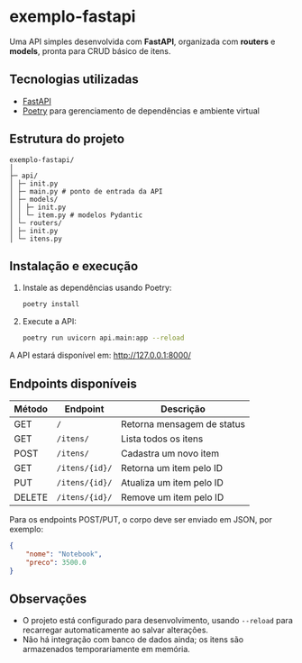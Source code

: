 # exemplo-fastapi

Uma API simples desenvolvida com **FastAPI**, organizada com **routers** e **models**, pronta para CRUD básico de itens.

## Tecnologias utilizadas
- [FastAPI](https://fastapi.tiangolo.com/)
- [Poetry](https://python-poetry.org/) para gerenciamento de dependências e ambiente virtual

## Estrutura do projeto

```
exemplo-fastapi/
│
├─ api/
│ ├─ init.py
│ ├─ main.py # ponto de entrada da API
│ ├─ models/
│ │ ├─ init.py
│ │ └─ item.py # modelos Pydantic
│ └─ routers/
│ ├─ init.py
│ └─ itens.py
```


## Instalação e execução

1. Instale as dependências usando Poetry:
    ```bash
    poetry install
    ```

2. Execute a API:
    ```bash
    poetry run uvicorn api.main:app --reload
    ```

A API estará disponível em: http://127.0.0.1:8000/

## Endpoints disponíveis
| Método | Endpoint       | Descrição                  |
| ------ | -------------- | -------------------------- |
| GET    | `/`            | Retorna mensagem de status |
| GET    | `/itens/`      | Lista todos os itens       |
| POST   | `/itens/`      | Cadastra um novo item      |
| GET    | `/itens/{id}/` | Retorna um item pelo ID    |
| PUT    | `/itens/{id}/` | Atualiza um item pelo ID   |
| DELETE | `/itens/{id}/` | Remove um item pelo ID     |

Para os endpoints POST/PUT, o corpo deve ser enviado em JSON, por exemplo:

```json
{
    "nome": "Notebook",
    "preco": 3500.0
}
```

## Observações

- O projeto está configurado para desenvolvimento, usando `--reload` para recarregar automaticamente ao salvar alterações.
- Não há integração com banco de dados ainda; os itens são armazenados temporariamente em memória.

